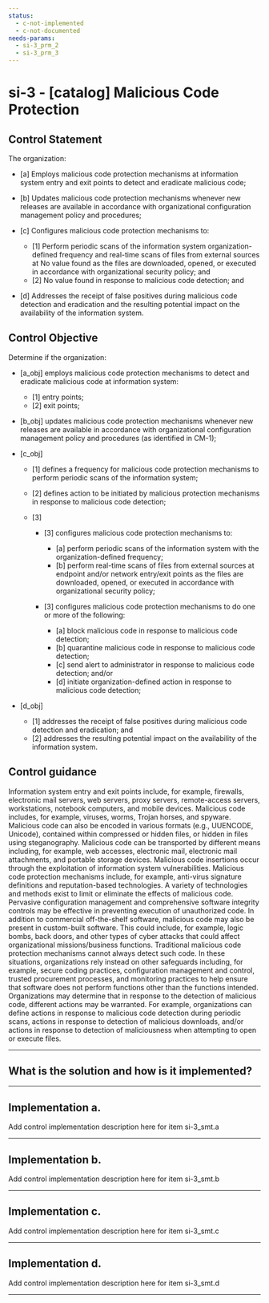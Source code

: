 ```yaml
---
status:
  - c-not-implemented
  - c-not-documented
needs-params:
  - si-3_prm_2
  - si-3_prm_3
---
```


# si-3 - \[catalog\] Malicious Code Protection

## Control Statement

The organization:

- \[a\] Employs malicious code protection mechanisms at information system entry and exit points to detect and eradicate malicious code;

- \[b\] Updates malicious code protection mechanisms whenever new releases are available in accordance with organizational configuration management policy and procedures;

- \[c\] Configures malicious code protection mechanisms to:

  - \[1\] Perform periodic scans of the information system organization-defined frequency and real-time scans of files from external sources at No value found as the files are downloaded, opened, or executed in accordance with organizational security policy; and
  - \[2\]  No value found in response to malicious code detection; and

- \[d\] Addresses the receipt of false positives during malicious code detection and eradication and the resulting potential impact on the availability of the information system.

## Control Objective

Determine if the organization:

- \[a_obj\] employs malicious code protection mechanisms to detect and eradicate malicious code at information system:

  - \[1\] entry points;
  - \[2\] exit points;

- \[b_obj\] updates malicious code protection mechanisms whenever new releases are available in accordance with organizational configuration management policy and procedures (as identified in CM-1);

- \[c_obj\]

  - \[1\] defines a frequency for malicious code protection mechanisms to perform periodic scans of the information system;
  - \[2\] defines action to be initiated by malicious protection mechanisms in response to malicious code detection;
  - \[3\]

    - \[3\] configures malicious code protection mechanisms to:

      - \[a\] perform periodic scans of the information system with the organization-defined frequency;
      - \[b\] perform real-time scans of files from external sources at endpoint and/or network entry/exit points as the files are downloaded, opened, or executed in accordance with organizational security policy;

    - \[3\] configures malicious code protection mechanisms to do one or more of the following:

      - \[a\] block malicious code in response to malicious code detection;
      - \[b\] quarantine malicious code in response to malicious code detection;
      - \[c\] send alert to administrator in response to malicious code detection; and/or
      - \[d\] initiate organization-defined action in response to malicious code detection;

- \[d_obj\]

  - \[1\] addresses the receipt of false positives during malicious code detection and eradication; and
  - \[2\] addresses the resulting potential impact on the availability of the information system.

## Control guidance

Information system entry and exit points include, for example, firewalls, electronic mail servers, web servers, proxy servers, remote-access servers, workstations, notebook computers, and mobile devices. Malicious code includes, for example, viruses, worms, Trojan horses, and spyware. Malicious code can also be encoded in various formats (e.g., UUENCODE, Unicode), contained within compressed or hidden files, or hidden in files using steganography. Malicious code can be transported by different means including, for example, web accesses, electronic mail, electronic mail attachments, and portable storage devices. Malicious code insertions occur through the exploitation of information system vulnerabilities. Malicious code protection mechanisms include, for example, anti-virus signature definitions and reputation-based technologies. A variety of technologies and methods exist to limit or eliminate the effects of malicious code. Pervasive configuration management and comprehensive software integrity controls may be effective in preventing execution of unauthorized code. In addition to commercial off-the-shelf software, malicious code may also be present in custom-built software. This could include, for example, logic bombs, back doors, and other types of cyber attacks that could affect organizational missions/business functions. Traditional malicious code protection mechanisms cannot always detect such code. In these situations, organizations rely instead on other safeguards including, for example, secure coding practices, configuration management and control, trusted procurement processes, and monitoring practices to help ensure that software does not perform functions other than the functions intended. Organizations may determine that in response to the detection of malicious code, different actions may be warranted. For example, organizations can define actions in response to malicious code detection during periodic scans, actions in response to detection of malicious downloads, and/or actions in response to detection of maliciousness when attempting to open or execute files.

______________________________________________________________________

## What is the solution and how is it implemented?

<!-- Please leave this section blank and enter implementation details in the parts below. -->

______________________________________________________________________

## Implementation a.

Add control implementation description here for item si-3_smt.a

______________________________________________________________________

## Implementation b.

Add control implementation description here for item si-3_smt.b

______________________________________________________________________

## Implementation c.

Add control implementation description here for item si-3_smt.c

______________________________________________________________________

## Implementation d.

Add control implementation description here for item si-3_smt.d

______________________________________________________________________
